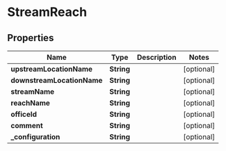 

# StreamReach


## Properties

| Name | Type | Description | Notes |
|------------ | ------------- | ------------- | -------------|
|**upstreamLocationName** | **String** |  |  [optional] |
|**downstreamLocationName** | **String** |  |  [optional] |
|**streamName** | **String** |  |  [optional] |
|**reachName** | **String** |  |  [optional] |
|**officeId** | **String** |  |  [optional] |
|**comment** | **String** |  |  [optional] |
|**_configuration** | **String** |  |  [optional] |




